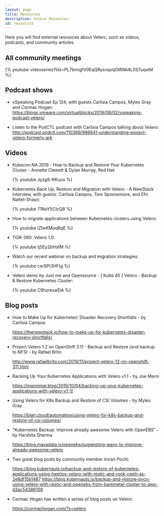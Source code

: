 ```yaml
---
layout: page
title: Resources
description: Velero Resources
id: resources
---
```

Here you will find external resources about Velero, such as videos, podcasts, and community articles.

## All community meetings

{% youtube videoseries?list=PL7bmigfV0EqQRysvqvqOtRNk4L5S7uqwM %}

## Podcast shows

* vSpeaking Podcast Ep 124, with guests Carlisia Campos, Myles Gray and Cormac Hogan: https://blogs.vmware.com/virtualblocks/2019/08/02/vspeaking-podcast-velero/

* Listen to the PodCTL podcast with Carlisia Campos talking about Velero: <http://podcast.podctl.com/110399/986641-understanding-project-velero-formerly-ark>

## Videos

* Kubecon NA 2019 - How to Backup and Restore Your Kubernetes Cluster - Annette Clewett & Dylan Murray, Red Hat:

    {% youtube JyzgS-KKuoo %}


* Kubernetes Back Up, Restore and Migration with Velero - A NewStack interview, with guests: Carlisia Campos, Tom Spoonemore, and Efri Nattel-Shayo:

    {% youtube 71NoY5CIcQ8 %}


* How to migrate applications between Kubernetes clusters using Velero:

    {% youtube IZlwKMoqBqE %}


* TGIK 080: Velero 1.0:

    {% youtube tj5Ey2bHsfM %}


* Watch our recent webinar on backup and migration strategies:

    {% youtube csrSPt3HFtg %}


* Velero demo by Just me and Opensource - [ Kube 45 ] Velero - Backup & Restore Kubernetes Cluster:

    {% youtube C9hzrexaIDA %}

## Blog posts

* How to Make Up for Kubernetes’ Disaster Recovery Shortfalls - by Carlisia Campos

    https://thenewstack.io/how-to-make-up-for-kubernetes-disaster-recovery-shortfalls/

* Project Velero 1.2 on OpenShift 3.11 - Backup and Restore (and backup to NFS) - by Rafael Brito

    http://www.rafaelbrito.com/2019/11/project-velero-12-on-openshift-311.html

* Backing Up Your Kubernetes Applications with Velero v1.1 - by Joe Mann

    https://mannimal.blog/2019/10/04/backing-up-your-kubernetes-applications-with-velero-v1-1/

* Using Velero for K8s Backup and Restore of CSI Volumes - by Myles Gray

    https://blah.cloud/automation/using-velero-for-k8s-backup-and-restore-of-csi-volumes/

* "Kubernetes Backup: Improve already awesome Velero with OpenEBS" - by Harshita Sharma

    https://blog.mayadata.io/openebs/suggesting-ways-to-improve-already-awesome-velero

* Two great blog posts by community member Imran Pochi:

    https://blog.kubernauts.io/backup-and-restore-of-kubernetes-applications-using-heptios-velero-with-restic-and-rook-ceph-as-2e8df15b1487
    https://blog.kubernauts.io/backup-and-restore-pvcs-using-velero-with-restic-and-openebs-from-baremetal-cluster-to-aws-d3ac54386109

* Cormac Hogan has written a series of blog posts on Velero:

    https://cormachogan.com/?s=velero
